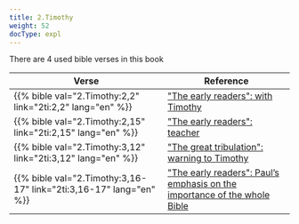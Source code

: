 ```yaml
---
title: 2.Timothy
weight: 52
docType: expl
---
```


There are 4 used bible verses in this book

| Verse | Reference |
|-------|-----------|
| {{% bible val="2.Timothy:2,2" link="2ti:2,2" lang="en" %}} | ["The early readers": with Timothy](/expl/../expl/background/literature/full-of-biblical-references#d805) |
| {{% bible val="2.Timothy:2,15" link="2ti:2,15" lang="en" %}} | ["The early readers": teacher](/expl/../expl/background/literature/full-of-biblical-references#d805) |
| {{% bible val="2.Timothy:3,12" link="2ti:3,12" lang="en" %}} | ["The great tribulation": warning to Timothy](/expl/../expl/content/army/the-end-time-and-the-great-tribulation#a3b5) |
| {{% bible val="2.Timothy:3,16-17" link="2ti:3,16-17" lang="en" %}} | ["The early readers": Paul’s emphasis on the importance of the whole Bible](/expl/../expl/background/literature/full-of-biblical-references#d805) |
